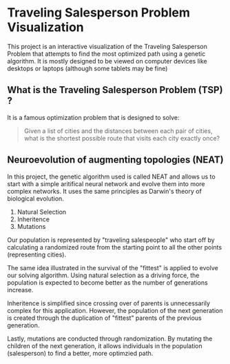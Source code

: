 # Traveling Salesperson Problem Visualization

This project is an interactive visualization of the Traveling Salesperson Problem that attempts to find the most optimized path using a genetic algorithm. It is mostly designed to be viewed on computer devices like desktops or laptops (although some tablets may be fine)

## What is the Traveling Salesperson Problem (TSP) ?

It is a famous optimization problem that is designed to solve:

> Given a list of cities and the distances between each pair of cities, what is the shortest possible route that visits each city exactly once?

## Neuroevolution of augmenting topologies (NEAT)

In this project, the genetic algorithm used is called NEAT and allows us to start with a simple aritifical neural network and evolve them into more complex networks. It uses the same principles as Darwin's theory of biological evolution. 

1. Natural Selection
2. Inheritence 
3. Mutations 

Our population is represented by "traveling salespeople" who start off by calculating a randomized route from the starting point to all the other points (representing cities). 

The same idea illustrated in the survival of the "fittest" is applied to evolve our solving algorithm. Using natural selection as a driving force, the population is expected to become better as the number of generations increase. 

Inheritence is simplified since crossing over of parents is unnecessarily complex for this application. However, the population of the next generation is created through the duplication of "fittest" parents of the previous generation.

Lastly, mutations are conducted through randomization. By mutating the children of the next generation, it allows individuals in the population (salesperson) to find a better, more optimzied path.
